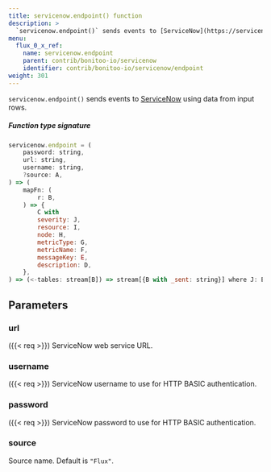 ```yaml
---
title: servicenow.endpoint() function
description: >
  `servicenow.endpoint()` sends events to [ServiceNow](https://servicenow.com/) using data from input rows.
menu:
  flux_0_x_ref:
    name: servicenow.endpoint
    parent: contrib/bonitoo-io/servicenow
    identifier: contrib/bonitoo-io/servicenow/endpoint
weight: 301
---
```


<!------------------------------------------------------------------------------

IMPORTANT: This page was generated from comments in the Flux source code. Any
edits made directly to this page will be overwritten the next time the
documentation is generated. 

To make updates to this documentation, update the function comments above the
function definition in the Flux source code:

https://github.com/influxdata/flux/blob/master/stdlib/contrib/bonitoo-io/servicenow/servicenow.flux#L194-L223

Contributing to Flux: https://github.com/influxdata/flux#contributing
Fluxdoc syntax: https://github.com/influxdata/flux/blob/master/docs/fluxdoc.md

------------------------------------------------------------------------------->

`servicenow.endpoint()` sends events to [ServiceNow](https://servicenow.com/) using data from input rows.



##### Function type signature

```js
servicenow.endpoint = (
    password: string,
    url: string,
    username: string,
    ?source: A,
) => (
    mapFn: (
        r: B,
    ) => {
        C with
        severity: J,
        resource: I,
        node: H,
        metricType: G,
        metricName: F,
        messageKey: E,
        description: D,
    },
) => (<-tables: stream[B]) => stream[{B with _sent: string}] where J: Equatable
```

## Parameters

### url

({{< req >}})
ServiceNow web service URL.

### username

({{< req >}})
ServiceNow username to use for HTTP BASIC authentication.

### password

({{< req >}})
ServiceNow password to use for HTTP BASIC authentication.

### source


Source name. Default is `"Flux"`.

